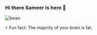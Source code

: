 ### Hi there Sameer is here 👋

<!--
**sameer0013/sameer0013** is a ✨ _special_ ✨ repository because its `README.md` (this file) appears on your GitHub profile.

Here are some ideas to get you started:

- 🔭 I’m currently working on ...
- 🌱 I’m currently learning ...
- 👯 I’m looking to collaborate on ...
- 🤔 I’m looking for help with ...
- 💬 Ask me about ...
- 📫 How to reach me: ...
- 😄 Pronouns: ...
- ⚡ Fun fact: ...
-->
 ![bean](https://user-images.githubusercontent.com/101800541/194278176-94eb98da-8407-4902-837b-f0986eed7cd0.gif)

⚡ Fun fact: The majority of your brain is fat.

